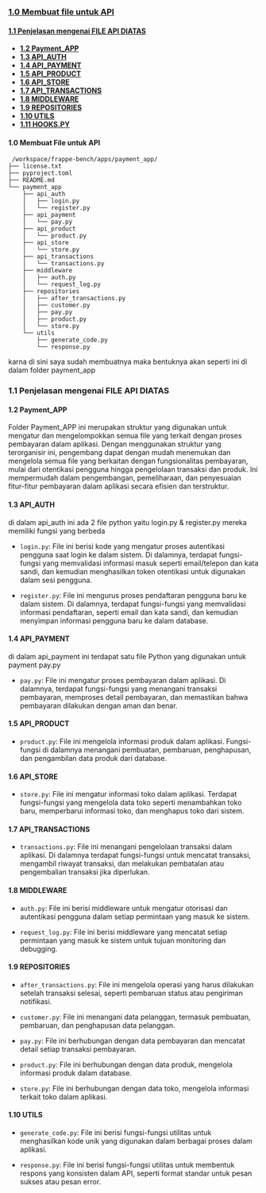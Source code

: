 
### [1.0 Membuat file untuk API](#10-membuat-file-untuk-api-1)

#### [1.1 Penjelasan mengenai FILE API DIATAS](#11-penjelasan-mengenai-file-api-diatas-1)
- [**1.2 Payment_APP**](#12-payment_app)
- [**1.3 API_AUTH**](#13-api_auth)
- [**1.4 API_PAYMENT**](#14-api_payment)
- [**1.5 API_PRODUCT**](#15-api_product)
- [**1.6 API_STORE**](#16-api_store)
- [**1.7 API_TRANSACTIONS**](#17-api_transactions)
- [**1.8 MIDDLEWARE**](#18-middleware)
- [**1.9 REPOSITORIES**](#19-repositories)
- [**1.10 UTILS**](#110-utils)
- [**1.11 HOOKS.PY**]()


#### 1.0 Membuat File untuk API 

     /workspace/frappe-bench/apps/payment_app/
    ├── license.txt
    ├── pyproject.toml
    ├── README.md
    └── payment_app
        ├── api_auth
        │   ├── login.py
        │   └── register.py
        ├── api_payment
        │   └── pay.py
        ├── api_product
        │   └── product.py
        ├── api_store
        │   └── store.py
        ├── api_transactions
        │   └── transactions.py
        ├── middleware
        │   ├── auth.py
        │   └── request_log.py
        ├── repositories
        │   ├── after_transactions.py
        │   ├── customer.py
        │   ├── pay.py
        │   ├── product.py
        │   └── store.py
        └── utils
            ├── generate_code.py
            └── response.py

karna di sini saya sudah membuatnya maka bentuknya akan seperti ini di dalam folder payment_app


### 1.1 Penjelasan mengenai FILE API DIATAS

#### 1.2 Payment_APP
Folder Payment_APP ini merupakan struktur yang digunakan untuk mengatur dan mengelompokkan semua file yang terkait dengan proses pembayaran dalam aplikasi. Dengan menggunakan struktur yang terorganisir ini, pengembang dapat dengan mudah menemukan dan mengelola semua file yang berkaitan dengan fungsionalitas pembayaran, mulai dari otentikasi pengguna hingga pengelolaan transaksi dan produk. Ini mempermudah dalam pengembangan, pemeliharaan, dan penyesuaian fitur-fitur pembayaran dalam aplikasi secara efisien dan terstruktur.


#### 1.3 API_AUTH
di dalam api_auth ini ada 2 file python yaitu login.py & register.py mereka memiliki fungsi yang berbeda
     
* `login.py`: File ini berisi kode yang mengatur proses autentikasi pengguna saat login ke dalam sistem. Di dalamnya, terdapat 
fungsi-fungsi yang memvalidasi informasi masuk seperti email/telepon dan kata sandi, dan kemudian menghasilkan token otentikasi untuk digunakan dalam sesi pengguna.
     
* `register.py`: File ini mengurus proses pendaftaran pengguna baru ke dalam sistem. Di dalamnya, terdapat fungsi-fungsi yang memvalidasi informasi pendaftaran, seperti email dan kata sandi, dan kemudian menyimpan informasi pengguna baru ke dalam database.

#### 1.4 API_PAYMENT
di dalam api_payment ini terdapat satu file Python yang digunakan untuk payment pay.py

* `pay.py`: File ini mengatur proses pembayaran dalam aplikasi. Di dalamnya, terdapat fungsi-fungsi yang menangani transaksi pembayaran, memproses detail pembayaran, dan memastikan bahwa pembayaran dilakukan dengan aman dan benar.

#### 1.5 API_PRODUCT
* `product.py`: File ini mengelola informasi produk dalam aplikasi. Fungsi-fungsi di dalamnya menangani pembuatan, pembaruan, penghapusan, dan pengambilan data produk dari database.


#### 1.6 API_STORE 
* `store.py`: File ini mengatur informasi toko dalam aplikasi. Terdapat fungsi-fungsi yang mengelola data toko seperti menambahkan toko baru, memperbarui informasi toko, dan menghapus toko dari sistem.


#### 1.7 API_TRANSACTIONS
* `transactions.py`: File ini menangani pengelolaan transaksi dalam aplikasi. Di dalamnya terdapat fungsi-fungsi untuk mencatat transaksi, mengambil riwayat transaksi, dan melakukan pembatalan atau pengembalian transaksi jika diperlukan.


#### 1.8 MIDDLEWARE
* `auth.py`: File ini berisi middleware untuk mengatur otorisasi dan autentikasi pengguna dalam setiap permintaan yang masuk ke sistem.

* `request_log.py`: File ini berisi middleware yang mencatat setiap permintaan yang masuk ke sistem untuk tujuan monitoring dan debugging.


#### 1.9 REPOSITORIES
* `after_transactions.py`: File ini mengelola operasi yang harus dilakukan setelah transaksi selesai, seperti pembaruan status atau pengiriman notifikasi.

* `customer.py`: File ini menangani data pelanggan, termasuk pembuatan, pembaruan, dan penghapusan data pelanggan.

* `pay.py`: File ini berhubungan dengan data pembayaran dan mencatat detail setiap transaksi pembayaran.

* `product.py`: File ini berhubungan dengan data produk, mengelola informasi produk dalam database.

* `store.py`: File ini berhubungan dengan data toko, mengelola informasi terkait toko dalam aplikasi.

#### 1.10 UTILS
* `generate_code.py`: File ini berisi fungsi-fungsi utilitas untuk menghasilkan kode unik yang digunakan dalam berbagai proses dalam aplikasi.

* `response.py`: File ini berisi fungsi-fungsi utilitas untuk membentuk respons yang konsisten dalam API, seperti format standar untuk pesan sukses atau pesan error.

